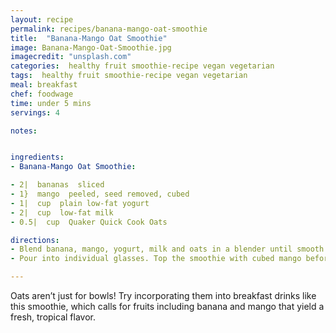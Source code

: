 ```yaml
---
layout: recipe
permalink: recipes/banana-mango-oat-smoothie
title:  "Banana-Mango Oat Smoothie"
image: Banana-Mango-Oat-Smoothie.jpg
imagecredit: "unsplash.com"
categories:  healthy fruit smoothie-recipe vegan vegetarian
tags:  healthy fruit smoothie-recipe vegan vegetarian
meal: breakfast
chef: foodwage
time: under 5 mins
servings: 4

notes:


ingredients:
- Banana-Mango Oat Smoothie:

- 2|  bananas  sliced
- 1}  mango  peeled, seed removed, cubed
- 1|  cup  plain low-fat yogurt
- 2|  cup  low-fat milk
- 0.5|  cup  Quaker Quick Cook Oats

directions:
- Blend banana, mango, yogurt, milk and oats in a blender until smooth. Keep a few mango cubes for garnishing.
- Pour into individual glasses. Top the smoothie with cubed mango before serving.

---
```


Oats aren’t just for bowls! Try incorporating them into breakfast drinks like this smoothie, which calls for fruits including banana and mango that yield a fresh, tropical flavor.